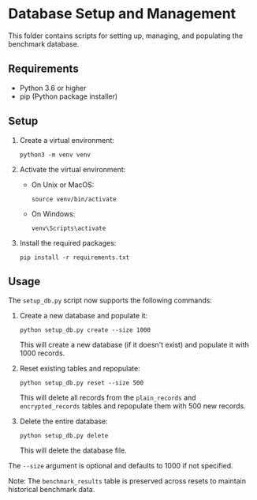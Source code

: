 # Database Setup and Management

This folder contains scripts for setting up, managing, and populating the benchmark database.

## Requirements

- Python 3.6 or higher
- pip (Python package installer)

## Setup

1. Create a virtual environment:
   ```
   python3 -m venv venv
   ```

2. Activate the virtual environment:
   - On Unix or MacOS:
     ```
     source venv/bin/activate
     ```
   - On Windows:
     ```
     venv\Scripts\activate
     ```

3. Install the required packages:
   ```
   pip install -r requirements.txt
   ```

## Usage

The `setup_db.py` script now supports the following commands:

1. Create a new database and populate it:
   ```
   python setup_db.py create --size 1000
   ```
   This will create a new database (if it doesn't exist) and populate it with 1000 records.

2. Reset existing tables and repopulate:
   ```
   python setup_db.py reset --size 500
   ```
   This will delete all records from the `plain_records` and `encrypted_records` tables and repopulate them with 500 new records.

3. Delete the entire database:
   ```
   python setup_db.py delete
   ```
   This will delete the database file.

The `--size` argument is optional and defaults to 1000 if not specified.

Note: The `benchmark_results` table is preserved across resets to maintain historical benchmark data.
